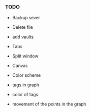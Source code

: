 ### TODO
- Backup sever
- Delete file
- add vaults
- Tabs
- Split window
- Canvas
- Color scheme

- tags in graph
- color of tags
- movement of the points in the graph
